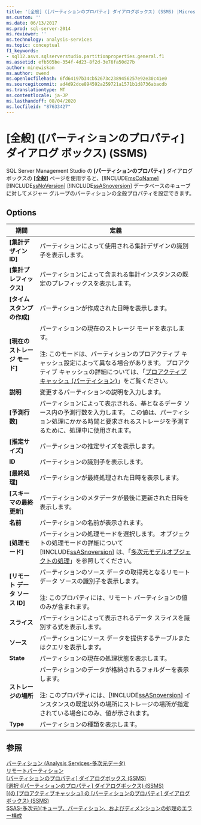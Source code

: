 ```yaml
---
title: '[全般] ([パーティションのプロパティ] ダイアログボックス) (SSMS) |Microsoft Docs'
ms.custom: ''
ms.date: 06/13/2017
ms.prod: sql-server-2014
ms.reviewer: ''
ms.technology: analysis-services
ms.topic: conceptual
f1_keywords:
- sql12.asvs.sqlserverstudio.partitionproperties.general.f1
ms.assetid: efb505be-354f-4d23-8f2d-3e76fa50d27b
author: minewiskan
ms.author: owend
ms.openlocfilehash: 6fd64197b34cb52673c2389456257e92e30c41e0
ms.sourcegitcommit: ad4d92dce894592a259721a1571b1d8736abacdb
ms.translationtype: MT
ms.contentlocale: ja-JP
ms.lasthandoff: 08/04/2020
ms.locfileid: "87633427"
---
```

# <a name="general-partition-properties-dialog-box-ssms"></a>[全般] ([パーティションのプロパティ] ダイアログ ボックス) (SSMS)
  SQL Server Management Studio の **[パーティションのプロパティ]** ダイアログ ボックスの **[全般]** ページを使用すると、[!INCLUDE[msCoName](../includes/msconame-md.md)] [!INCLUDE[ssNoVersion](../includes/ssnoversion-md.md)] [!INCLUDE[ssASnoversion](../includes/ssasnoversion-md.md)] データベースのキューブに対してメジャー グループのパーティションの全般プロパティを設定できます。  
  
## <a name="options"></a>Options  
  
|期間|定義|  
|----------|----------------|  
|**[集計デザイン ID]**|パーティションによって使用される集計デザインの識別子を表示します。|  
|**[集計プレフィックス]**|パーティションによって含まれる集計インスタンスの既定のプレフィックスを表示します。|  
|**[タイムスタンプの作成]**|パーティションが作成された日時を表示します。|  
|**[現在のストレージ モード]**|パーティションの現在のストレージ モードを表示します。<br /><br /> 注: このモードは、パーティションのプロアクティブ キャッシュ設定によって異なる場合があります。 プロアクティブ キャッシュの詳細については、「[プロアクティブ キャッシュ (パーティション)](multidimensional-models-olap-logical-cube-objects/partitions-proactive-caching.md)」をご覧ください。|  
|**説明**|変更するパーティションの説明を入力します。|  
|**[予測行数]**|パーティションによって表示される、基となるデータ ソース内の予測行数を入力します。 この値は、パーティション処理にかかる時間と要求されるストレージを予測するために、処理中に使用されます。|  
|**[推定サイズ]**|パーティションの推定サイズを表示します。|  
|**ID**|パーティションの識別子を表示します。|  
|**[最終処理]**|パーティションが最終処理された日時を表示します。|  
|**[スキーマの最終更新]**|パーティションのメタデータが最後に更新された日時を表示します。|  
|**名前**|パーティションの名前が表示されます。|  
|**[処理モード]**|パーティションの処理モードを選択します。 オブジェクトの処理モードの詳細について [!INCLUDE[ssASnoversion](../includes/ssasnoversion-md.md)] は、「[多次元モデルオブジェクトの処理](multidimensional-models/processing-a-multidimensional-model-analysis-services.md)」を参照してください。|  
|**[リモート データ ソース ID]**|パーティションのソース データの取得元となるリモート データ ソースの識別子を表示します。<br /><br /> 注: このプロパティには、リモート パーティションの値のみが含まれます。|  
|**スライス**|パーティションによって表示されるデータ スライスを識別する式を表示します。|  
|**ソース**|パーティションにソース データを提供するテーブルまたはクエリを表示します。|  
|**State**|パーティションの現在の処理状態を表示します。|  
|**ストレージの場所**|パーティションのデータが格納されるフォルダーを表示します。<br /><br /> 注: このプロパティには、[!INCLUDE[ssASnoversion](../includes/ssasnoversion-md.md)] インスタンスの既定以外の場所にストレージの場所が指定されている場合にのみ、値が示されます。|  
|**Type**|パーティションの種類を表示します。|  
  
## <a name="see-also"></a>参照  
 [パーティション &#40;Analysis Services-多次元データ&#41;](multidimensional-models-olap-logical-cube-objects/partitions-analysis-services-multidimensional-data.md)   
 [リモートパーティション](multidimensional-models-olap-logical-cube-objects/partitions-remote-partitions.md)   
 [[パーティションのプロパティ] ダイアログボックス &#40;SSMS&#41;](partition-properties-dialog-box-ssms.md)   
 [[選択 &#40;[パーティションのプロパティ] ダイアログボックス&#41; &#40;SSMS&#41;](selection-partition-properties-dialog-box-ssms.md)   
 [[&#40;の [プロアクティブキャッシュ] の [パーティションのプロパティ] ダイアログボックス&#41; &#40;SSMS&#41;](proactive-caching-partition-properties-dialog-box-ssms.md)   
 [SSAS-多次元&#41;&#40;キューブ、パーティション、およびディメンションの処理のエラー構成](multidimensional-models/error-configuration-for-cube-partition-and-dimension-processing.md)  
  
  
